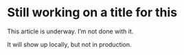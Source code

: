 # Still working on a title for this

This article is underway. I’m not done with it.

It will show up locally, but not in production.